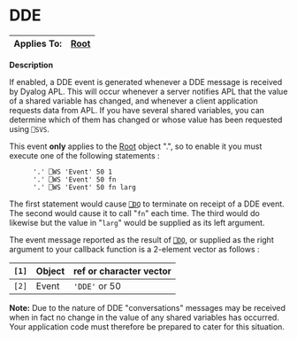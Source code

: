 




<h1 class="heading"><span class="name">DDE</span></h1>

| Applies To: | [Root](../a-z/root.md) |
| --- | ---  |


**Description**


If enabled, a DDE event is generated whenever a DDE message is received by Dyalog APL. This will occur whenever a server notifies APL that the value of a shared variable has changed, and whenever a client application requests data from APL. If you have several shared variables, you can determine which of them has changed or whose value has been requested using `⎕SVS`.



This event **only** applies to the [Root](../a-z/root.md) object ".", so to enable it you must execute one of the following statements :
```apl
      '.' ⎕WS 'Event' 50 1
      '.' ⎕WS 'Event' 50 fn
      '.' ⎕WS 'Event' 50 fn larg
```


The first statement would cause [`⎕DQ`](../../Language/System%20Functions/dq.htm) to terminate on receipt of a DDE event. The second would cause it to call "`fn`" each time. The third would do likewise but the value in "`larg`" would be supplied as its left argument.


The event message reported as the result of [`⎕DQ`](../../Language/System%20Functions/dq.htm), or supplied as the right argument to your callback function is a 2-element vector as follows :


| `[1]` | Object | ref or character vector |
| --- | --- | ---  |
| `[2]` | Event | `'DDE'` or 50 |


**Note:** Due to the nature of DDE "conversations" messages may be received when in fact no change in the value of any shared variables has occurred. Your application code must therefore be prepared to cater for this situation.


